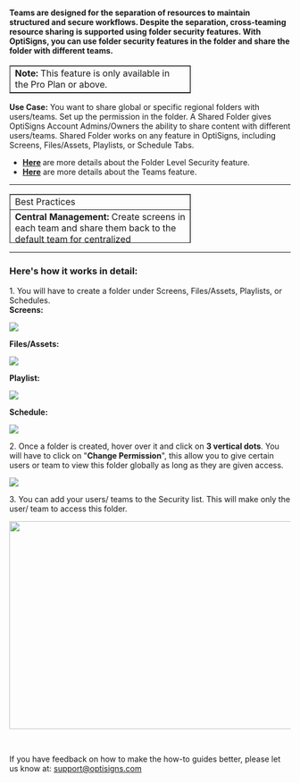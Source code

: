 <h4 id="h_01J2F0KDCJBSW40YYM8PG5DX8P">Teams are designed for the separation of resources to maintain structured and secure workflows. Despite the separation, cross-teaming resource sharing is supported using folder security features. With OptiSigns, you can use folder security features in the folder and share the folder with different teams. </h4>
<table style="border-collapse: collapse; width: 64.5714%;" border="1">
<tbody>
<tr>
<td style="width: 100%;">
<strong>Note: </strong>This feature is only available in the Pro Plan or above.</td>
</tr>
</tbody>
</table>
<p><strong>Use Case:</strong> You want to share global or specific regional folders with users/teams. Set up the permission in the folder. A Shared Folder gives OptiSigns Account Admins/Owners the ability to share content with different users/teams. Shared Folder works on any feature in OptiSigns, including Screens, Files/Assets, Playlists, or Schedule Tabs.</p>
<ul>
<li>
<strong><a href="https://support.optisigns.com/hc/en-us/articles/360044600474" target="_blank" rel="noopener noreferrer">Here</a> </strong>are more details about the Folder Level Security feature.</li>
<li>
<strong><a href="https://support.optisigns.com/hc/en-us/articles/360034883113" target="_blank" rel="noopener noreferrer">Here</a></strong> are more details about the Teams feature.</li>
</ul>
<hr>
<table style="border-collapse: collapse; width: 64.5696%; height: 88px;" border="1">
<tbody>
<tr style="height: 22px;">
<td style="width: 100%; height: 22px;">Best Practices</td>
</tr>
<tr style="height: 44px;">
<td style="width: 100%; height: 44px;">
<strong>Central Management:</strong> Create screens in each team and share them back to the default team for centralized management.</td>
</tr>
<tr style="height: 22px;">
<td style="width: 100%; height: 22px;">
<strong>Corporate-Wide Content:</strong> Develop corporate-wide content in the default team and share it with other teams for broader distribution.</td>
</tr>
</tbody>
</table>
<hr>
<h3 id="h_01J2F0VF3RASY0Z0T2ZVNQTS7H">Here's how it works in detail:</h3>
<p>1. You will have to create a folder under Screens, Files/Assets, Playlists, or Schedules.<br><strong>Screens: </strong></p>
<p><img src="https://support.optisigns.com/hc/article_attachments/19209612491411"></p>
<p><strong>Files/Assets:</strong></p>
<p><img src="https://support.optisigns.com/hc/article_attachments/19209629395731"></p>
<p><strong>Playlist:</strong></p>
<p><img src="https://support.optisigns.com/hc/article_attachments/19209634320019"></p>
<p><strong>Schedule:</strong></p>
<p><img src="https://support.optisigns.com/hc/article_attachments/19209670032915"></p>
<p>2. Once a folder is created, hover over it and click on <strong>3 vertical dots</strong>. You will have to click on "<strong>Change Permission</strong>", this allow you to give certain users or team to view this folder globally as long as they are given access.</p>
<p><img src="https://support.optisigns.com/hc/article_attachments/19209650881171"></p>
<p>3. You can add your users/ teams to the Security list. This will make only the user/ team to access this folder.</p>
<p class="wysiwyg-text-align-center"><img src="https://support.optisigns.com/hc/article_attachments/19209716398739" width="551" height="372"></p>
<p> </p>
<p>If you have feedback on how to make the how-to guides better, please let us know at: <a class="link-viewer_link__2qJYG blog-link-hashtag-color y_1_u" href="mailto:support@optisigns.com" target="_top" rel="noreferrer">support@optisigns.com</a></p>